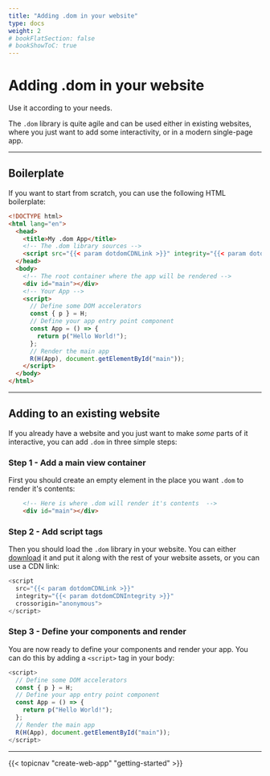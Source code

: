 ```yaml
---
title: "Adding .dom in your website"
type: docs
weight: 2
# bookFlatSection: false
# bookShowToC: true
---
```


# Adding .dom in your website

Use it according to your needs.

The `.dom` library is quite agile and can be used either in existing websites, where you just want to add some interactivity, or in a modern single-page app.

---

## Boilerplate

If you want to start from scratch, you can use the following HTML boilerplate:

```html
<!DOCTYPE html>
<html lang="en">
  <head>
    <title>My .dom App</title>
    <!-- The .dom library sources -->
    <script src="{{< param dotdomCDNLink >}}" integrity="{{< param dotdomCDNIntegrity >}}" crossorigin="anonymous"></script>
  </head>
  <body>
    <!-- The root container where the app will be rendered -->
    <div id="main"></div>
    <!-- Your App -->
    <script>
      // Define some DOM accelerators
      const { p } = H;
      // Define your app entry point component
      const App = () => {
        return p("Hello World!");
      };
      // Render the main app
      R(H(App), document.getElementById("main"));
    </script>
  </body>
</html>
```

---

## Adding to an existing website

If you already have a website and you just want to make _some_ parts of it interactive, you can add `.dom` in three simple steps:

### Step 1 - Add a main view container

First you should create an empty element in the place you want `.dom` to render it's contents:

```html
    <!-- Here is where .dom will render it's contents  -->
    <div id="main"></div>
```

### Step 2 - Add script tags

Then you should load the `.dom` library in your website. You can either [download](https://github.com/wavesoft/dot-dom/releases) it and put it along with the rest of your website assets, or you can use a CDN link:

```js
<script 
  src="{{< param dotdomCDNLink >}}" 
  integrity="{{< param dotdomCDNIntegrity >}}" 
  crossorigin="anonymous">
</script>
```

### Step 3 - Define your components and render

You are now ready to define your components and render your app. You can do this by adding a `<script>` tag in your body:

```js
<script>
  // Define some DOM accelerators
  const { p } = H;
  // Define your app entry point component
  const App = () => {
    return p("Hello World!");
  };
  // Render the main app
  R(H(App), document.getElementById("main"));
</script>
```

---

{{< topicnav "create-web-app" "getting-started" >}}

